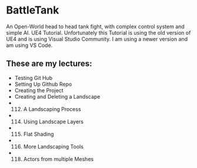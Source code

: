 # BattleTank
An Open-World head to head tank fight, with complex control system and simple AI. UE4 Tutorial.
Unfortunately this Tutorial is using the old version of UE4 and is using Visual Studio Community.
I am using a newer version and am using VS Code.

## These are my lectures:

* Testing Git Hub
* Setting Up Github Repo
* Creating the Project
* Creating and Deleting a Landscape
* 112. A Landscaping Process
* 114. Using Landscape Layers
* 115. Flat Shading
* 116. More Landscaping Tools
* 118. Actors from multiple Meshes